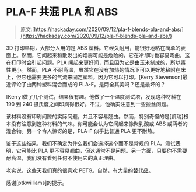 # PLA-F 共混 PLA 和 ABS

> 原文:[https://hackaday.com/2020/09/12/pla-f-blends-pla-and-abs/](https://hackaday.com/2020/09/12/pla-f-blends-pla-and-abs/)

3D 打印早期，大部分人用的是 ABS 塑料。它经久耐用，能很好地粘在简单的表面上。然而，它闻起来和散发出的烟雾可能是危险的。它在冷却时也容易弯曲，这在打印时会引起问题。PLA 闻起来更好闻，而且因为它是由玉米制成的，所以毒性更小。然而，PLA 不耐高温，虽然它在没有加热的情况下可以更好地粘附在床上，但它也需要更多的气流来固定塑料，因为它可以打印。[Kerry Stevenson]最近评论了由两种塑料混合而成的 PLA-F。是两全其美吗？还是最坏的？

[Kerry]做了几个测试，结果很有趣。他做了一个温度测试塔，发现这种材料在 190 到 240 摄氏度之间印刷得很好。不过，他确实注意到一些拉丝问题。

该材料没有印刷间隙的实际问题，并且不容易翘曲。然而，特别奇怪的是[凯瑞]根本没有注意到这种材料的气味。你可能会认为它闻起来像聚乳酸或 ABS 或两者的混合物。另一个令人惊讶的是，PLA-F 似乎比普通 PLA 更不耐热。

鉴于这些结果，我们不确定为什么我们会选择这个而不是常规的 PLA。测试表明，它可能比 PLA 更不容易翘曲，但这通常不是问题。另一方面，只要你不需要耐高温，我们没有看到任何不使用它的真正理由。

老实说，这些天我们真的很喜欢 PETG。自然，有大量的[替代品](https://hackaday.com/2016/12/10/thirty-days-of-3d-printing-filament/)。

感谢[ptkwilliams]的提示。